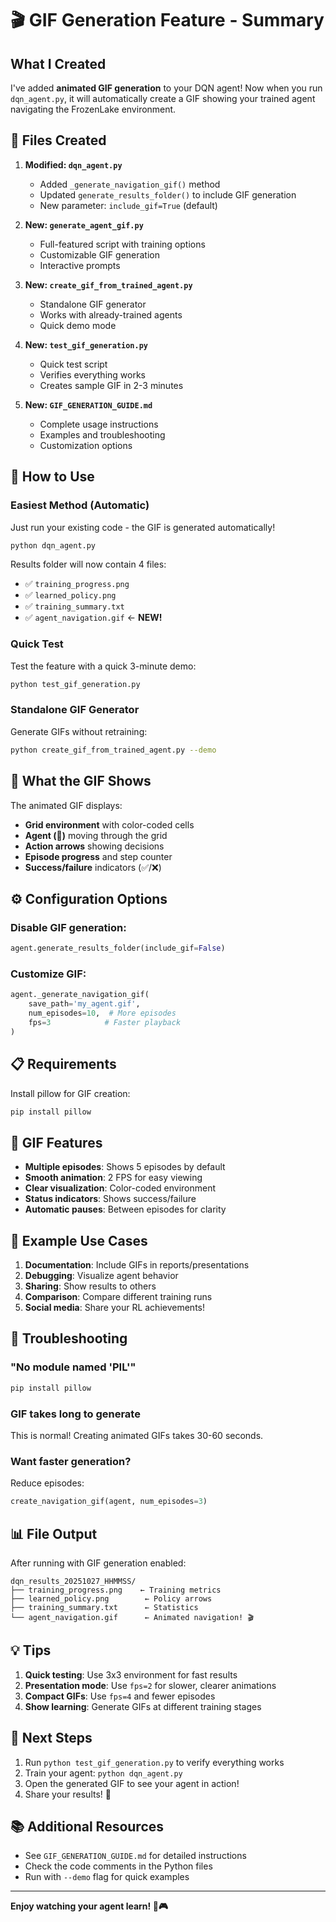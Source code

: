 # 🎬 GIF Generation Feature - Summary

## What I Created

I've added **animated GIF generation** to your DQN agent! Now when you run `dqn_agent.py`, it will automatically create a GIF showing your trained agent navigating the FrozenLake environment.

## 📁 Files Created

1. **Modified: `dqn_agent.py`**
   - Added `_generate_navigation_gif()` method
   - Updated `generate_results_folder()` to include GIF generation
   - New parameter: `include_gif=True` (default)

2. **New: `generate_agent_gif.py`**
   - Full-featured script with training options
   - Customizable GIF generation
   - Interactive prompts

3. **New: `create_gif_from_trained_agent.py`**
   - Standalone GIF generator
   - Works with already-trained agents
   - Quick demo mode

4. **New: `test_gif_generation.py`**
   - Quick test script
   - Verifies everything works
   - Creates sample GIF in 2-3 minutes

5. **New: `GIF_GENERATION_GUIDE.md`**
   - Complete usage instructions
   - Examples and troubleshooting
   - Customization options

## 🚀 How to Use

### Easiest Method (Automatic)

Just run your existing code - the GIF is generated automatically!

```bash
python dqn_agent.py
```

Results folder will now contain 4 files:
- ✅ `training_progress.png`
- ✅ `learned_policy.png`
- ✅ `training_summary.txt`
- ✅ `agent_navigation.gif` ← **NEW!**

### Quick Test

Test the feature with a quick 3-minute demo:

```bash
python test_gif_generation.py
```

### Standalone GIF Generator

Generate GIFs without retraining:

```bash
python create_gif_from_trained_agent.py --demo
```

## 🎯 What the GIF Shows

The animated GIF displays:
- **Grid environment** with color-coded cells
- **Agent (🤖)** moving through the grid
- **Action arrows** showing decisions
- **Episode progress** and step counter
- **Success/failure** indicators (✅/❌)

## ⚙️ Configuration Options

### Disable GIF generation:
```python
agent.generate_results_folder(include_gif=False)
```

### Customize GIF:
```python
agent._generate_navigation_gif(
    save_path='my_agent.gif',
    num_episodes=10,  # More episodes
    fps=3            # Faster playback
)
```

## 📋 Requirements

Install pillow for GIF creation:
```bash
pip install pillow
```

## 🎨 GIF Features

- **Multiple episodes**: Shows 5 episodes by default
- **Smooth animation**: 2 FPS for easy viewing
- **Clear visualization**: Color-coded environment
- **Status indicators**: Shows success/failure
- **Automatic pauses**: Between episodes for clarity

## 🎯 Example Use Cases

1. **Documentation**: Include GIFs in reports/presentations
2. **Debugging**: Visualize agent behavior
3. **Sharing**: Show results to others
4. **Comparison**: Compare different training runs
5. **Social media**: Share your RL achievements!

## 🔧 Troubleshooting

### "No module named 'PIL'"
```bash
pip install pillow
```

### GIF takes long to generate
This is normal! Creating animated GIFs takes 30-60 seconds.

### Want faster generation?
Reduce episodes:
```python
create_navigation_gif(agent, num_episodes=3)
```

## 📊 File Output

After running with GIF generation enabled:

```
dqn_results_20251027_HHMMSS/
├── training_progress.png    ← Training metrics
├── learned_policy.png        ← Policy arrows
├── training_summary.txt      ← Statistics
└── agent_navigation.gif      ← Animated navigation! 🎬
```

## 💡 Tips

1. **Quick testing**: Use 3x3 environment for fast results
2. **Presentation mode**: Use `fps=2` for slower, clearer animations
3. **Compact GIFs**: Use `fps=4` and fewer episodes
4. **Show learning**: Generate GIFs at different training stages

## 🎉 Next Steps

1. Run `python test_gif_generation.py` to verify everything works
2. Train your agent: `python dqn_agent.py`
3. Open the generated GIF to see your agent in action!
4. Share your results! 🚀

## 📚 Additional Resources

- See `GIF_GENERATION_GUIDE.md` for detailed instructions
- Check the code comments in the Python files
- Run with `--demo` flag for quick examples

---

**Enjoy watching your agent learn! 🤖🎮**
